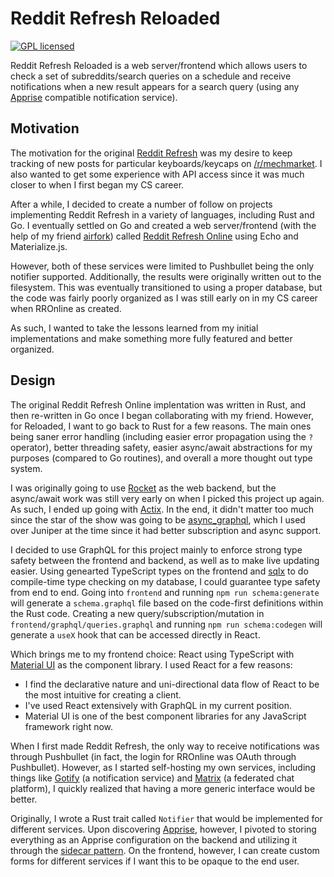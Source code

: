 # Reddit Refresh Reloaded
[![GPL licensed](https://img.shields.io/badge/license-GPL-blue.svg)](./LICENSE.md)

Reddit Refresh Reloaded is a web server/frontend which allows users to check a set of subreddits/search queries on a schedule and receive notifications when a new result appears for a search query (using any [Apprise](https://github.com/caronc/apprise) compatible notification service).

## Motivation

The motivation for the original [Reddit Refresh](https://github.com/Zedjones/Reddit-Refresh) was my desire to keep tracking of new posts for particular keyboards/keycaps on [/r/mechmarket](https://old.reddit.com/r/mechmarket/). I also wanted to get some experience with API access since it was much closer to when I first began my CS career.

After a while, I decided to create a number of follow on projects implementing Reddit Refresh in a variety of languages, including Rust and Go. I eventually settled on Go and created a web server/frontend (with the help of my friend [airfork](https://github.com/airfork)) called [Reddit Refresh Online](https://github.com/Zedjones/Reddit-Refresh-Online) using Echo and Materialize.js. 

However, both of these services were limited to Pushbullet being the only notifier supported. Additionally, the results were originally written out to the filesystem. This was eventually transitioned to using a proper database, but the code was fairly poorly organized as I was still early on in my CS career when RROnline as created.

As such, I wanted to take the lessons learned from my initial implementations and make something more fully featured and better organized. 

## Design

The original Reddit Refresh Online implentation was written in Rust, and then re-written in Go once I began collaborating with my friend. However, for Reloaded, I want to go back to Rust for a few reasons. The main ones being saner error handling (including easier error propagation using the `?` operator), better threading safety, easier async/await abstractions for my purposes (compared to Go routines), and overall a more thought out type system. 

I was originally going to use [Rocket](https://rocket.rs) as the web backend, but the async/await work was still very early on when I picked this project up again. As such, I ended up going with [Actix](https://actix.rs/). In the end, it didn't matter too much since the star of the show was going to be [async_graphql](https://github.com/async-graphql/async-graphql), which I used over Juniper at the time since it had better subscription and async support. 

I decided to use GraphQL for this project mainly to enforce strong type safety between the frontend and backend, as well as to make live updating easier. Using genearted TypeScript types on the frontend and [sqlx](https://github.com/launchbadge/sqlx) to do compile-time type checking on my database, I could guarantee type safety from end to end. Going into `frontend` and running `npm run schema:generate` will generate a `schema.graphql` file based on the code-first definitions within the Rust code. Creating a new query/subscription/mutation in `frontend/graphql/queries.graphql` and running `npm run schema:codegen` will generate a `useX` hook that can be accessed directly in React.

Which brings me to my frontend choice: React using TypeScript with [Material UI](https://mui.com/) as the component library. I used React for a few reasons:
- I find the declarative nature and uni-directional data flow of React to be the most intuitive for creating a client.
- I've used React extensively with GraphQL in my current position.
- Material UI is one of the best component libraries for any JavaScript framework right now.

When I first made Reddit Refresh, the only way to receive notifications was through Pushbullet (in fact, the login for RROnline was OAuth through Pushbullet). However, as I started self-hosting my own services, including things like [Gotify](https://gotify.net/) (a notification service) and [Matrix](https://matrix.org/) (a federated chat platform), I quickly realized that having a more generic interface would be better.

Originally, I wrote a Rust trait called `Notifier` that would be implemented for different services. Upon discovering [Apprise](https://github.com/caronc/apprise), however, I pivoted to storing everything as an Apprise configuration on the backend and utilizing it through the [sidecar pattern](https://docs.microsoft.com/en-us/azure/architecture/patterns/sidecar). On the frontend, however, I can create custom forms for different services if I want this to be opaque to the end user.